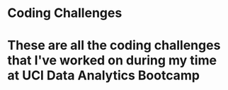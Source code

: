 # Coding Challenges
# These are all the coding challenges that I've worked on during my time at UCI Data Analytics Bootcamp 
